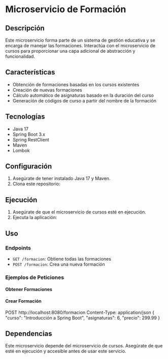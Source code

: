 # Microservicio de Formación

## Descripción

Este microservicio forma parte de un sistema de gestión educativa y se encarga de manejar las formaciones. Interactúa con el microservicio de cursos para proporcionar una capa adicional de abstracción y funcionalidad.

## Características

- Obtención de formaciones basadas en los cursos existentes
- Creación de nuevas formaciones
- Cálculo automático de asignaturas basado en la duración del curso
- Generación de códigos de curso a partir del nombre de la formación

## Tecnologías

- Java 17
- Spring Boot 3.x
- Spring RestClient
- Maven
- Lombok

## Configuración

1. Asegúrate de tener instalado Java 17 y Maven.
2. Clona este repositorio:


## Ejecución

1. Asegúrate de que el microservicio de cursos esté en ejecución.
2. Ejecuta la aplicación:

## Uso

### Endpoints

- `GET /formacion`: Obtiene todas las formaciones
- `POST /formacion`: Crea una nueva formación

### Ejemplos de Peticiones

#### Obtener Formaciones

#### Crear Formación
POST http://localhost:8080/formacion
Content-Type: application/json
{
"curso": "Introducción a Spring Boot",
"asignaturas": 6,
"precio": 299.99
}

## Dependencias

Este microservicio depende del microservicio de cursos. Asegúrate de que esté en ejecución y accesible antes de usar este servicio.
